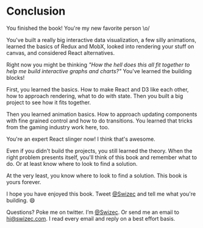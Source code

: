 <!--- begin-section title="You finished! 🚀" -->

<!--- begin-lecture title="You're the best" -->

# Conclusion #

You finished the book! You're my new favorite person \\o/

You've built a really big interactive data visualization, a few silly animations, learned the basics of Redux and MobX, looked into rendering your stuff on canvas, and considered React alternatives.

Right now you might be thinking *"How the hell does this all fit together to help me build interactive graphs and charts?"* You've learned the building blocks!

First, you learned the basics. How to make React and D3 like each other, how to approach rendering, what to do with state. Then you built a big project to see how it fits together.

Then you learned animation basics. How to approach updating components with fine grained control and how to do transitions. You learned that tricks from the gaming industry work here, too.

You're an expert React slinger now! I think that's awesome.

Even if you didn't build the projects, you still learned the theory. When the right problem presents itself, you'll think of this book and remember what to do. Or at least know where to look to find a solution.

At the very least, you know where to look to find a solution. This book is yours forever.

I hope you have enjoyed this book. Tweet [\@Swizec](https://twitter.com/Swizec) and tell me what you're building. 😄

Questions? Poke me on twitter. I’m [\@Swizec](https://twitter.com/Swizec). Or send me an email to [hi@swizec.com](mailto:hi@swizec.com). I read every email and reply on a best effort basis.

<!--- end-lecture -->

<!--- end-section -->
